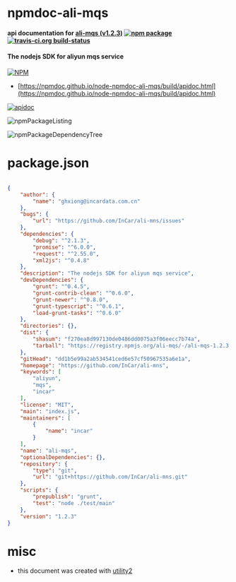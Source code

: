# npmdoc-ali-mqs

#### api documentation for  [ali-mqs (v1.2.3)](https://github.com/InCar/ali-mns)  [![npm package](https://img.shields.io/npm/v/npmdoc-ali-mqs.svg?style=flat-square)](https://www.npmjs.org/package/npmdoc-ali-mqs) [![travis-ci.org build-status](https://api.travis-ci.org/npmdoc/node-npmdoc-ali-mqs.svg)](https://travis-ci.org/npmdoc/node-npmdoc-ali-mqs)

#### The nodejs SDK for aliyun mqs service

[![NPM](https://nodei.co/npm/ali-mqs.png?downloads=true&downloadRank=true&stars=true)](https://www.npmjs.com/package/ali-mqs)

- [https://npmdoc.github.io/node-npmdoc-ali-mqs/build/apidoc.html](https://npmdoc.github.io/node-npmdoc-ali-mqs/build/apidoc.html)

[![apidoc](https://npmdoc.github.io/node-npmdoc-ali-mqs/build/screenCapture.buildCi.browser.%252Ftmp%252Fbuild%252Fapidoc.html.png)](https://npmdoc.github.io/node-npmdoc-ali-mqs/build/apidoc.html)

![npmPackageListing](https://npmdoc.github.io/node-npmdoc-ali-mqs/build/screenCapture.npmPackageListing.svg)

![npmPackageDependencyTree](https://npmdoc.github.io/node-npmdoc-ali-mqs/build/screenCapture.npmPackageDependencyTree.svg)



# package.json

```json

{
    "author": {
        "name": "ghxiong@incardata.com.cn"
    },
    "bugs": {
        "url": "https://github.com/InCar/ali-mns/issues"
    },
    "dependencies": {
        "debug": "^2.1.3",
        "promise": "^6.0.0",
        "request": "^2.55.0",
        "xml2js": "^0.4.8"
    },
    "description": "The nodejs SDK for aliyun mqs service",
    "devDependencies": {
        "grunt": "^0.4.5",
        "grunt-contrib-clean": "^0.6.0",
        "grunt-newer": "^0.8.0",
        "grunt-typescript": "^0.6.1",
        "load-grunt-tasks": "^0.6.0"
    },
    "directories": {},
    "dist": {
        "shasum": "f270ea8d997130de0486dd0075a3f06eecc7b74a",
        "tarball": "https://registry.npmjs.org/ali-mqs/-/ali-mqs-1.2.3.tgz"
    },
    "gitHead": "dd1b5e99a2ab534541ced6e57cf50967535a6e1a",
    "homepage": "https://github.com/InCar/ali-mns",
    "keywords": [
        "aliyun",
        "mqs",
        "incar"
    ],
    "license": "MIT",
    "main": "index.js",
    "maintainers": [
        {
            "name": "incar"
        }
    ],
    "name": "ali-mqs",
    "optionalDependencies": {},
    "repository": {
        "type": "git",
        "url": "git+https://github.com/InCar/ali-mns.git"
    },
    "scripts": {
        "prepublish": "grunt",
        "test": "node ./test/main"
    },
    "version": "1.2.3"
}
```



# misc
- this document was created with [utility2](https://github.com/kaizhu256/node-utility2)
